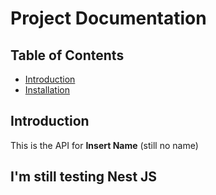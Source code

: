 # Project Documentation

## Table of Contents
- [Introduction](#introduction)
- [Installation](#installation)

## Introduction
This is the API for **Insert Name** (still no name)

## I'm still testing Nest JS
